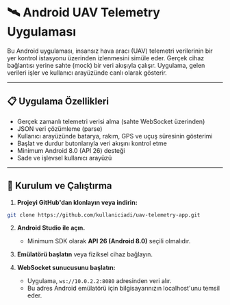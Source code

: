 # 🛰️ Android UAV Telemetry Uygulaması

Bu Android uygulaması, insansız hava aracı (UAV) telemetri verilerinin bir yer kontrol istasyonu üzerinden izlenmesini simüle eder. Gerçek cihaz bağlantısı yerine sahte (mock) bir veri akışıyla çalışır. Uygulama, gelen verileri işler ve kullanıcı arayüzünde canlı olarak gösterir.

---

## 📋 Uygulama Özellikleri

- Gerçek zamanlı telemetri verisi alma (sahte WebSocket üzerinden)
- JSON veri çözümleme (parse)
- Kullanıcı arayüzünde batarya, rakım, GPS ve uçuş süresinin gösterimi
- Başlat ve durdur butonlarıyla veri akışını kontrol etme
- Minimum Android 8.0 (API 26) desteği
- Sade ve işlevsel kullanıcı arayüzü

---
## 🔧 Kurulum ve Çalıştırma

1. **Projeyi GitHub'dan klonlayın veya indirin:**

```bash
git clone https://github.com/kullaniciadi/uav-telemetry-app.git
```

2. **Android Studio ile açın.**
   - Minimum SDK olarak **API 26 (Android 8.0)** seçili olmalıdır.

3. **Emülatörü başlatın** veya fiziksel cihaz bağlayın.

4. **WebSocket sunucusunu başlatın:**
   - Uygulama, `ws://10.0.2.2:8080` adresinden veri alır.
   - Bu adres Android emülatörü için bilgisayarınızın localhost'unu temsil eder.

